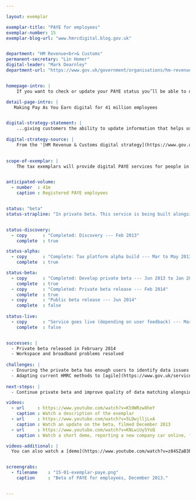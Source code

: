 ```yaml
---

layout: exemplar

exemplar-title: "PAYE for employees"
exemplar-number: 15
exemplar-blog-url: "www.hmrcdigital.blog.gov.uk"


department: "HM Revenue<br>& Customs"
permanent-secretary: "Lin Homer"
digital-leader: "Mark Dearnley"
department-url: "https://www.gov.uk/government/organisations/hm-revenue-customs"


homepage-intro: |
    If you want to check or update your PAYE status you’ll be able to do it online, and see the effect on the tax you pay

detail-page-intro: |
   Making Pay As You Earn digital for 41 million employees


digital-strategy-statement: |
    ...giving customers the ability to update information that helps us better calculate their tax code... Customers will begin with improved guidance that leads them through a clear explanation of the tax code they have received. If customers have had a change in circumstances that impacts their tax code they can submit information via an online form.
    
digital-strategy-source: |
    From the '[HM Revenue & Customs digital strategy](https://www.gov.uk/government/publications/digital-strategy-december-2012)' --- December 2012
    

scope-of-exemplar: |
    The tax exemplars will provide digital PAYE services for people in employment (benefits in kind), a fully digital self assessment service, improved tools and tax dashboard for small businesses, and a new system for tax agents to use online services. These will be built on a new “multi-channel digital tax platform” which will over time replace the current HMRC Portal and be the default platform for new customer-facing services. The new tax platform will be fully integrated with the pan-government ID Assurance Programme and with GOV.UK.


anticipated-volume:
  - number  : 41m
    caption : Registered PAYE employees


status: "beta"
status-strapline: "In private beta. This service is being built alongside [exemplar 16: Digital self-assessment](/transformation/self-assessment) and [exemplar 17: Your tax account](/transformation/business-tax-account)."


status-discovery:
  - copy      : "Completed: Discovery --- Feb 2013"
    complete  : true

status-alpha:
  - copy      : "Complete: Tax platform alpha build --- Mar to May 2013"
    complete  : true

status-beta:
  - copy      : "Completed: Develop private beta --- Jun 2013 to Jan 2014"
    complete  : true
  - copy      : "Completed: Private beta release --- Feb 2014"
    complete  : true
  - copy      : "Public beta release --- Jun 2014"
    complete  : false
 
status-live:
  - copy      : "Service goes live (depending on user feedback) --- Mar 2015"
    complete  : false


successes: |
  - Private beta released in February 2014
  - Workspace and broadband problems resolved
  
challenges: |
  - Ensuring the private beta has enough users to identify data issues
  - Adapting current HMRC methods to [agile](https://www.gov.uk/service-manual/agile) development
  
next-steps: |
  - Continue private beta and improve quality of data matching alongside [identity assurance](https://identityassurance.blog.gov.uk/)  

videos:
  - url     : https://www.youtube.com/watch?v=K59WRzw8heY
    caption : Watch a description of the exemplar
  - url     : https://www.youtube.com/watch?v=5LDwjlljLxA
    caption : Watch an update on the beta, filmed December 2013
  - url     : https://www.youtube.com/watch?v=KNLwiUy5YoQ
    caption : Watch a short demo, reporting a new company car online, filmed January 2014

videos-additional: |
  You can also watch a [demo](https://www.youtube.com/watch?v=z84SZaB3bRs) introducing the service, filmed July 2013.


screengrabs:
  - filename    : "15-01-exemplar-paye.png"
    caption     : "Beta of PAYE for employees, December 2013."


---
```




